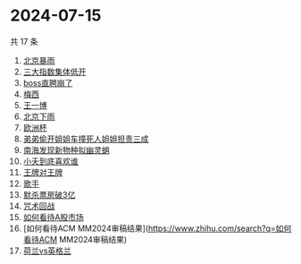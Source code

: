 # 2024-07-15

共 17 条

<!-- BEGIN -->
<!-- 最后更新时间 Mon Jul 15 2024 17:15:30 GMT+0800 (China Standard Time) -->

1. [北京暴雨](https://www.zhihu.com/search?q=北京暴雨)
1. [三大指数集体低开](https://www.zhihu.com/search?q=三大指数集体低开)
1. [boss直聘崩了](https://www.zhihu.com/search?q=boss直聘崩了)
1. [梅西](https://www.zhihu.com/search?q=梅西)
1. [王一博](https://www.zhihu.com/search?q=王一博)
1. [北京下雨](https://www.zhihu.com/search?q=北京下雨)
1. [欧洲杯](https://www.zhihu.com/search?q=欧洲杯)
1. [弟弟偷开姐姐车撞死人姐姐担责三成](https://www.zhihu.com/search?q=弟弟偷开姐姐车撞死人姐姐担责三成)
1. [南海发现新物种拟幽灵蛸](https://www.zhihu.com/search?q=南海发现新物种拟幽灵蛸)
1. [小夭到底喜欢谁](https://www.zhihu.com/search?q=小夭到底喜欢谁)
1. [王牌对王牌](https://www.zhihu.com/search?q=王牌对王牌)
1. [歌手](https://www.zhihu.com/search?q=歌手)
1. [默杀票房破3亿](https://www.zhihu.com/search?q=默杀票房破3亿)
1. [咒术回战](https://www.zhihu.com/search?q=咒术回战)
1. [如何看待A股市场](https://www.zhihu.com/search?q=如何看待A股市场)
1. [如何看待ACM MM2024审稿结果](https://www.zhihu.com/search?q=如何看待ACM
   MM2024审稿结果)
1. [荷兰vs英格兰](https://www.zhihu.com/search?q=荷兰vs英格兰)

<!-- END -->
